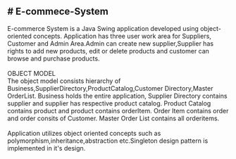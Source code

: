<h2># E-commece-System </h2>
<p> E-commerce System is a Java Swing application developed using object-oriented concepts. Application has three user work area for Suppliers, Customer and Admin 
  Area.Admin  can create new supplier,Supplier has rights to add new products, edit or delete products and customer can browse and purchase products.<br>
<br>  OBJECT MODEL <br>
  The object model consists hierarchy of  Business,SupplierDirectory,ProductCatalog,Customer Directory,Master OrderList. Business holds the entire application, Supplier Directory contains supplier and supplier has respective product catalog.
  Product Catalog contains product and product contains  orderItem. Order Item contains order and order consits of Customer. Master Order List contains all orderitems.
<br><br>  
   Application utilizes object oriented concepts such as polymorphism,inheritance,abstraction etc.Singleton design pattern is implemented in it's design.
</p>
